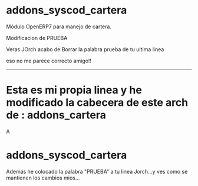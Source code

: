 addons_syscod_cartera
=====================

Módulo OpenERP7 para manejo de cartera.

Modificacion de PRUEBA


Veras JOrch acabo de Borrar la palabra prueba de tu ultima linea

eso no me parece correcto amigo!!

----------------------------------------------

Esta es mi propia linea y he modificado la cabecera de este arch de :
addons_cartera
==============

A

addons_syscod_cartera
=====================

Además he colocado la palabra "PRUEBA" a tu linea Jorch...y ves como se mantienen los cambios mios...
